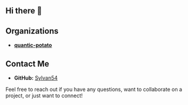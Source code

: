 ## Hi there 👋

<!--
**Sylvan54/Sylvan54** is a ✨ _special_ ✨ repository because its `README.md` (this file) appears on your GitHub profile.

Here are some ideas to get you started:

- 🔭 I’m currently working on ...
- 🌱 I’m currently learning ...
- 👯 I’m looking to collaborate on ...
- 🤔 I’m looking for help with ...
- 💬 Ask me about ...
- 📫 How to reach me: ...
- 😄 Pronouns: ...
- ⚡ Fun fact: ...
-->

<!-- ## About Me -->

<!-- ## Skills -->

## Organizations

- **[quantic-potato](https://github.com/quantic-potato)**

## Contact Me

- **GitHub:** [Sylvan54](https://github.com/Sylvan54)
<!-- - **LinkedIn:** [Your LinkedIn Profile](https://www.linkedin.com/in/your-profile)
- **Email:** your.email@example.com -->

Feel free to reach out if you have any questions, want to collaborate on a project, or just want to connect!

<!-- ![Sylvan54's GitHub Stats](https://github-readme-stats.vercel.app/api?username=Sylvan54&show_icons=true&theme=radical)

![Top Langs](https://github-readme-stats.vercel.app/api/top-langs/?username=Sylvan54&layout=compact&theme=radical) -->
